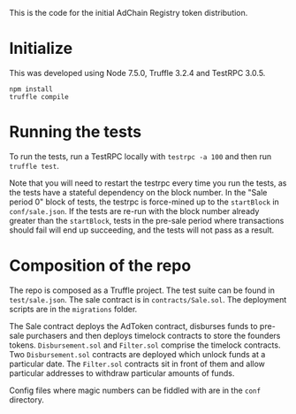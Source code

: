 This is the code for the initial AdChain Registry token distribution.

# Initialize
This was developed using Node 7.5.0, Truffle 3.2.4 and TestRPC 3.0.5.

```
npm install
truffle compile
```

# Running the tests
To run the tests, run a TestRPC locally with `testrpc -a 100` and then run `truffle test`.

Note that you will need to restart the testrpc every time you run the tests, as the tests have a stateful dependency on the block number. In the "Sale period 0" block of tests, the testrpc is force-mined up to the `startBlock` in `conf/sale.json`. If the tests are re-run with the block number already greater than the `startBlock`, tests in the pre-sale period where transactions should fail will end up succeeding, and the tests will not pass as a result.

# Composition of the repo
The repo is composed as a Truffle project. The test suite can be found in `test/sale.json`. The sale contract is in `contracts/Sale.sol`. The deployment scripts are in the `migrations` folder.

The Sale contract deploys the AdToken contract, disburses funds to pre-sale purchasers and then deploys timelock contracts to store the founders tokens. `Disbursement.sol` and `Filter.sol` comprise the timelock contracts. Two `Disbursement.sol` contracts are deployed which unlock funds at a particular date. The `Filter.sol` contracts sit in front of them and allow particular addresses to withdraw particular amounts of funds.

Config files where magic numbers can be fiddled with are in the `conf` directory.

